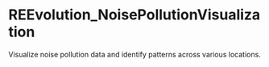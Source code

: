 # REEvolution_NoisePollutionVisualization
Visualize noise pollution data and identify patterns across various locations.
